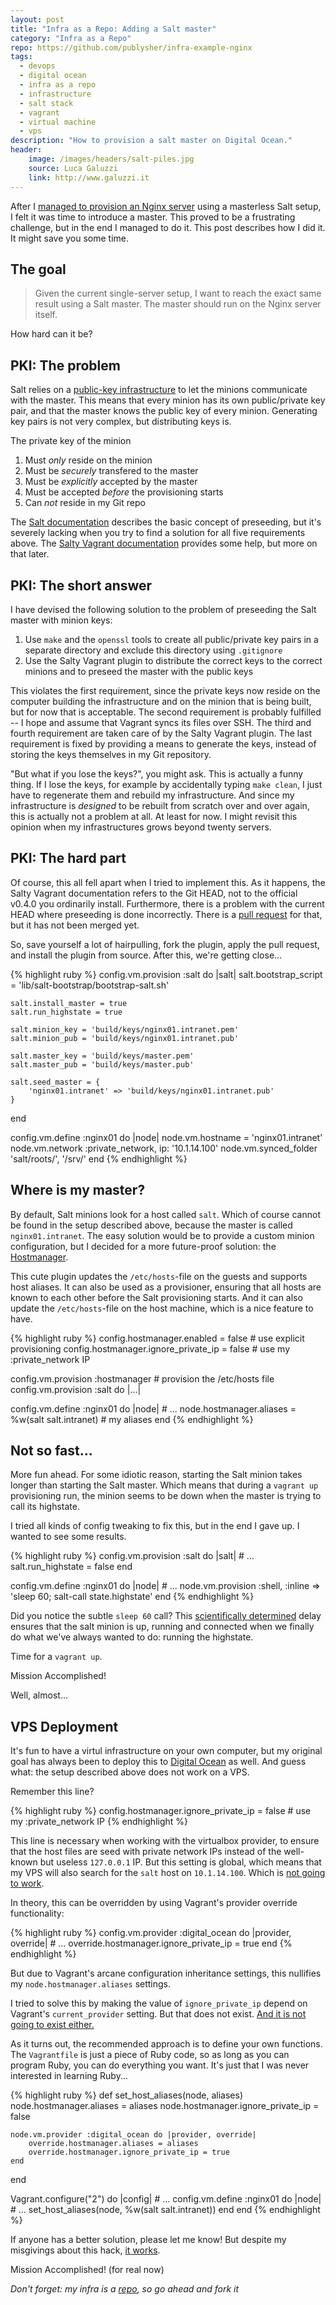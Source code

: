 ```yaml
---
layout: post
title: "Infra as a Repo: Adding a Salt master"
category: "Infra as a Repo"
repo: https://github.com/publysher/infra-example-nginx
tags:
  - devops
  - digital ocean
  - infra as a repo
  - infrastructure
  - salt stack
  - vagrant
  - virtual machine
  - vps
description: "How to provision a salt master on Digital Ocean."
header:
    image: /images/headers/salt-piles.jpg
    source: Luca Galuzzi
    link: http://www.galuzzi.it
---
```


After I [managed to provision an Nginx server][previous post] using a masterless Salt setup, I felt it was time to
introduce a master. This proved to be a frustrating challenge, but in the end I managed to do it. This post
describes how I did it. It might save you some time.


The goal
--------

> Given the current single-server setup, I want to reach the exact same result using a Salt master. The master
> should run on the Nginx server itself.

How hard can it be?

PKI: The problem
-------------

Salt relies on a [public-key infrastructure][PKI] to let the minions communicate with the master. This means that
every minion has its own public/private key pair, and that the master knows the public key of every minion. Generating
key pairs is not very complex, but distributing keys is.

The private key of the minion

1. Must *only* reside on the minion
2. Must be *securely* transfered to the master
3. Must be *explicitly* accepted by the master
4. Must be accepted *before* the provisioning starts
5. Can *not* reside in my Git repo

The [Salt documentation][Salt-PKI] describes the basic concept of preseeding, but it's severely lacking when you try
to find a solution for all five requirements above. The [Salty Vagrant documentation][Salty Vagrant plugin] provides some
help, but more on that later.

PKI: The short answer
---------------------

I have devised the following solution to the problem of preseeding the Salt master with minion keys:

1. Use `make` and the `openssl` tools to create all public/private key pairs in a separate directory and
   exclude this directory using `.gitignore`
2. Use the Salty Vagrant plugin to distribute the correct keys to the correct minions and to preseed the master with
   the public keys

This violates the first requirement, since the private keys now reside on the computer building the infrastructure and
on the minion that is being built, but for now that is acceptable. The second requirement is probably fulfilled --
I hope and assume that Vagrant syncs its files over SSH. The third and fourth requirement are taken care of by the
Salty Vagrant plugin. The last requirement is fixed by providing a means to generate the keys, instead of storing the
keys themselves in my Git repository.

"But what if you lose the keys?", you might ask. This is actually a funny thing. If I lose the keys, for example by
accidentally typing `make clean`, I just have to regenerate them and rebuild my infrastructure. And since my
infrastructure is *designed* to be rebuilt from scratch over and over again, this is actually not a problem at all.
At least for now. I might revisit this opinion when my infrastructures grows beyond twenty servers.


PKI: The hard part
------------------

Of course, this all fell apart when I tried to implement this. As it happens, the Salty Vagrant documentation refers
to the Git HEAD, not to the official v0.4.0 you ordinarily install. Furthermore, there is a problem with the current
HEAD where preseeding is done incorrectly. There is a [pull request] for that, but it has not been merged yet.

So, save yourself a lot of hairpulling, fork the plugin, apply the pull request, and install the plugin from source.
After this, we're getting close...

{% highlight ruby %}
config.vm.provision :salt do |salt|
    salt.bootstrap_script = 'lib/salt-bootstrap/bootstrap-salt.sh'

    salt.install_master = true
    salt.run_highstate = true

    salt.minion_key = 'build/keys/nginx01.intranet.pem'
    salt.minion_pub = 'build/keys/nginx01.intranet.pub'

    salt.master_key = 'build/keys/master.pem'
    salt.master_pub = 'build/keys/master.pub'

    salt.seed_master = {
        'nginx01.intranet' => 'build/keys/nginx01.intranet.pub'
    }
end

config.vm.define :nginx01 do |node|
    node.vm.hostname = 'nginx01.intranet'
    node.vm.network :private_network, ip: '10.1.14.100'
    node.vm.synced_folder 'salt/roots/', '/srv/'
end
{% endhighlight %}    

Where is my master?
-------------------

By default, Salt minions look for a host called `salt`. Which of course cannot be found in the setup described above,
because the master is called `nginx01.intranet`. The easy solution would be to provide a custom minion configuration,
but I decided for a more future-proof solution: the [Hostmanager][].

This cute plugin updates the `/etc/hosts`-file on the guests and supports host aliases. It can also be used as a provisioner,
ensuring that all hosts are known to each other before the Salt provisioning starts. And it can also update the
`/etc/hosts`-file on the host machine, which is a nice feature to have.

{% highlight ruby %}
config.hostmanager.enabled = false             # use explicit provisioning
config.hostmanager.ignore_private_ip = false   # use my :private_network IP

config.vm.provision :hostmanager               # provision the /etc/hosts file
config.vm.provision :salt do |...|

config.vm.define :nginx01 do |node|
    # ...
    node.hostmanager.aliases = %w(salt salt.intranet)   # my aliases
end
{% endhighlight %}    

Not so fast...
--------------

More fun ahead. For some idiotic reason, starting the Salt minion takes longer than starting the Salt master. Which
means that during a `vagrant up` provisioning run, the minion seems to be down when the master is trying to call its
highstate.

I tried all kinds of config tweaking to fix this, but in the end I gave up. I wanted to see some results.

{% highlight ruby %}
config.vm.provision :salt do |salt|
    # ...
    salt.run_highstate = false
end

config.vm.define :nginx01 do |node|
    # ...
    node.vm.provision :shell, :inline => 'sleep 60; salt-call state.highstate'
end
{% endhighlight %}    

Did you notice the subtle `sleep 60` call? This [scientifically determined][trial-error] delay ensures that the
salt minion is up, running and connected when we finally do what we've always wanted to do: running the highstate.

Time for a `vagrant up`.

Mission Accomplished!

Well, almost...

VPS Deployment
-------------

It's fun to have a virtul infrastructure on your own computer, but my original goal has always been to deploy this to
[Digital Ocean] as well. And guess what: the setup described above does not work on a VPS.

Remember this line?

{% highlight ruby %}
config.hostmanager.ignore_private_ip = false    # use my :private_network IP
{% endhighlight %}    

This line is necessary when working with the virtualbox provider, to ensure that the host files are seed with private
network IPs
instead of the well-known but useless `127.0.0.1` IP. But this setting is global, which means that my VPS will also
search for the `salt` host on `10.1.14.100`. Which is [not going to work][Private Network].

In theory, this can be overridden by using Vagrant's provider override functionality:

{% highlight ruby %}
config.vm.provider :digital_ocean do |provider, override|
    # ...
    override.hostmanager.ignore_private_ip = true
end
{% endhighlight %}    

But due to Vagrant's arcane configuration inheritance settings, this nullifies my `node.hostmanager.aliases`
settings.

I tried to solve this by making the value of `ignore_private_ip` depend on Vagrant's `current_provider` setting.
But that does not exist. [And it is not going to exist either.][current-provider]

As it turns out, the recommended approach is to define your own functions. The `Vagrantfile` is just a piece of
Ruby code, so as long as you can program Ruby, you can do everything you want. It's just that I was never interested
in learning Ruby...

{% highlight ruby %}
def set_host_aliases(node, aliases)
    node.hostmanager.aliases = aliases
    node.hostmanager.ignore_private_ip = false

    node.vm.provider :digital_ocean do |provider, override|
        override.hostmanager.aliases = aliases
        override.hostmanager.ignore_private_ip = true
    end
end

Vagrant.configure("2") do |config|
    # ...
    config.vm.define :nginx01 do |node|
        # ...
        set_host_aliases(node, %w(salt salt.intranet))
    end
end
{% endhighlight %}    

If anyone has a better solution, please let me know! But despite my misgivings about this hack, [it works].

Mission Accomplished! (for real now)

_Don't forget: my infra is a [repo], so go ahead and fork it_


[previous post]: http://blog.publysher.nl/2013/07/infra-as-repo-using-vagrant-and-salt.html
[Salty Vagrant plugin]: https://github.com/saltstack/salty-vagrant
[PKI]: http://en.wikipedia.org/wiki/Public-key_infrastructure
[Salt-PKI]: https://salt.readthedocs.org/en/latest/topics/tutorials/preseed_key.html
[pull request]: https://github.com/saltstack/salty-vagrant/pull/98
[Hostmanager]: https://github.com/smdahlen/vagrant-hostmanager
[trial-error]: http://en.wikipedia.org/wiki/Trial_and_error
[Digital Ocean]: https://www.digitalocean.com/?refcode=8d8ff680bec5
[Private Network]: https://en.wikipedia.org/wiki/Private_network
[current-provider]:https://github.com/mitchellh/vagrant/issues/1867
[it works]: http://nginx01.publysher.nl/
[repo]: https://github.com/publysher/infra-example-nginx

